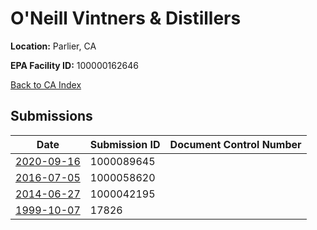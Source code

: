 # O'Neill Vintners & Distillers

**Location:** Parlier, CA

**EPA Facility ID:** 100000162646

[Back to CA Index](../../index.md)

## Submissions

| Date | Submission ID | Document Control Number |
|------|--------------|-------------------------|
| [2020-09-16](submissions/1000089645.md) | 1000089645 |  |
| [2016-07-05](submissions/1000058620.md) | 1000058620 |  |
| [2014-06-27](submissions/1000042195.md) | 1000042195 |  |
| [1999-10-07](submissions/17826.md) | 17826 |  |
